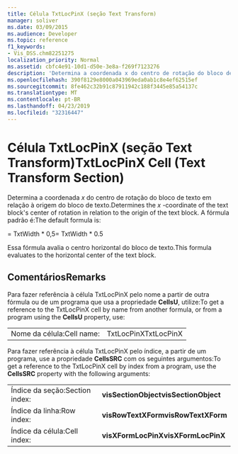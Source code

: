 ```yaml
---
title: Célula TxtLocPinX (seção Text Transform)
manager: soliver
ms.date: 03/09/2015
ms.audience: Developer
ms.topic: reference
f1_keywords:
- Vis_DSS.chm82251275
localization_priority: Normal
ms.assetid: cbfc4e91-10d1-d50e-3e8a-f269f7123276
description: 'Determina a coordenada x do centro de rotação do bloco de texto em relação à origem do bloco de texto. A fórmula padrão é:'
ms.openlocfilehash: 390f8129e8000a043969eda0ab1c8e4ef62515ef
ms.sourcegitcommit: 8fe462c32b91c87911942c188f3445e85a54137c
ms.translationtype: MT
ms.contentlocale: pt-BR
ms.lasthandoff: 04/23/2019
ms.locfileid: "32316447"
---
```

# <a name="txtlocpinx-cell-text-transform-section"></a><span data-ttu-id="8e455-104">Célula TxtLocPinX (seção Text Transform)</span><span class="sxs-lookup"><span data-stu-id="8e455-104">TxtLocPinX Cell (Text Transform Section)</span></span>

<span data-ttu-id="8e455-105">Determina a coordenada *x* do centro de rotação do bloco de texto em relação à origem do bloco de texto.</span><span class="sxs-lookup"><span data-stu-id="8e455-105">Determines the  *x*  -coordinate of the text block's center of rotation in relation to the origin of the text block.</span></span> <span data-ttu-id="8e455-106">A fórmula padrão é:</span><span class="sxs-lookup"><span data-stu-id="8e455-106">The default formula is:</span></span> 
  
<span data-ttu-id="8e455-107">= TxtWidth \* 0,5</span><span class="sxs-lookup"><span data-stu-id="8e455-107">= TxtWidth \* 0.5</span></span>
  
<span data-ttu-id="8e455-108">Essa fórmula avalia o centro horizontal do bloco de texto.</span><span class="sxs-lookup"><span data-stu-id="8e455-108">This formula evaluates to the horizontal center of the text block.</span></span>
  
## <a name="remarks"></a><span data-ttu-id="8e455-109">Comentários</span><span class="sxs-lookup"><span data-stu-id="8e455-109">Remarks</span></span>

<span data-ttu-id="8e455-110">Para fazer referência à célula TxtLocPinX pelo nome a partir de outra fórmula ou de um programa que usa a propriedade **CellsU**, utilize:</span><span class="sxs-lookup"><span data-stu-id="8e455-110">To get a reference to the TxtLocPinX cell by name from another formula, or from a program using the **CellsU** property, use:</span></span> 
  
|||
|:-----|:-----|
| <span data-ttu-id="8e455-111">Nome da célula:</span><span class="sxs-lookup"><span data-stu-id="8e455-111">Cell name:</span></span>  <br/> | <span data-ttu-id="8e455-112">TxtLocPinX</span><span class="sxs-lookup"><span data-stu-id="8e455-112">TxtLocPinX</span></span>  <br/> |
   
<span data-ttu-id="8e455-113">Para fazer referência à célula TxtLocPinX pelo índice, a partir de um programa, use a propriedade **CellsSRC** com os seguintes argumentos:</span><span class="sxs-lookup"><span data-stu-id="8e455-113">To get a reference to the TxtLocPinX cell by index from a program, use the **CellsSRC** property with the following arguments:</span></span> 
  
|||
|:-----|:-----|
| <span data-ttu-id="8e455-114">Índice da seção:</span><span class="sxs-lookup"><span data-stu-id="8e455-114">Section index:</span></span>  <br/> |<span data-ttu-id="8e455-115">**visSectionObject**</span><span class="sxs-lookup"><span data-stu-id="8e455-115">**visSectionObject**</span></span> <br/> |
| <span data-ttu-id="8e455-116">Índice da linha:</span><span class="sxs-lookup"><span data-stu-id="8e455-116">Row index:</span></span>  <br/> |<span data-ttu-id="8e455-117">**visRowTextXForm**</span><span class="sxs-lookup"><span data-stu-id="8e455-117">**visRowTextXForm**</span></span> <br/> |
| <span data-ttu-id="8e455-118">Índice da célula:</span><span class="sxs-lookup"><span data-stu-id="8e455-118">Cell index:</span></span>  <br/> |<span data-ttu-id="8e455-119">**visXFormLocPinX**</span><span class="sxs-lookup"><span data-stu-id="8e455-119">**visXFormLocPinX**</span></span> <br/> |
   

